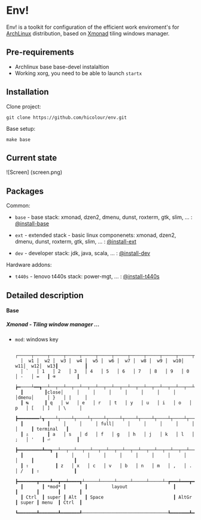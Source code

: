 # Env! 

Env! is a toolkit for configuration of the efficient work enviroment's for  [ArchLinux](http://xmonad.org/) distribution, based on [Xmonad](http://xmonad.org/)  tiling windows manager.

## Pre-requirements

* Archlinux base base-devel instalaltion 
* Working xorg, you need to be able to launch `startx`
	

## Installation

Clone project:

	git clone https://github.com/hicolour/env.git


Base setup: 

    make base



## Current state


![Screen] (screen.png)


## Packages

Common:

 * `base` - base stack: xmonad, dzen2, dmenu, dunst, roxterm, gtk, slim, ...   : [@install-base](env-utils/install-base.sh)

 * `ext` - extended stack - basic linux componenets: xmonad, dzen2, dmenu, dunst, roxterm, gtk, slim, ...   : [@install-ext](.utils/install-ext.sh)

 * `dev` - developer stack: jdk, java, scala, ...   : [@install-dev](env-utils/install-dev.sh)

Hardware addons:

 * `t440s` - lenovo t440s stack: power-mgt, ...   : [@install-t440s](env-utils/install-t440s.sh)


## Detailed description

#### Base

##### Xmonad - Tiling window manager ...

 * `mod`: windows key


		 ┌─────┬─────┬─────┬─────┬─────┬─────┬─────┬─────┬─────┬─────┬─────┬─────┬─────┲━━━━━━━━━━┓
		 │  w1 │  w2 │  w3 │  w4 │  w5 │  w6 │  w7 │  w8 │  w9 │  w10│  w11│  w12│  w13┃          ┃
		 │ `   │ 1   │ 2   │ 3   │ 4   │ 5   │ 6   │ 7   │ 8   │ 9   │ 0   │ -   │ =   ┃ ⌫        ┃
		 ┢━────┴━━┱──┴──┬──┴──┬──┴──┬──┴──┬──┴──┬──┴──┬──┴──┬──┴──┬──┴──┬──┴──┬──┴──┬──┺━━┯━━━━━━━┩
		 ┃        ┃close│     │     │     │     │     │     │     │     │dmenu│     │ }   │ |     │
		 ┃ ↹      ┃ q   │ w   │ e   │ r   │ t   │ y   │ u   │ i   │ o   │ p   │ [   │ ]   │ \     │
		 ┣━━━━━━━━┴┱────┴┬────┴┬────┴┬────┴┬────┴┬────┴┬────┴┬────┴┬────┴┬────┴┬────┴┲━━━━┷━━━━━━━┪
		 ┃         ┃     │     │     │ full│     │     │     │     │     │     │     ┃ terminal   ┃
		 ┃ ⇬       ┃ a   │ s   │ d   │ f   │ g   │ h   │ j   │ k   │ l   │ ;   │ '   ┃ ⏎          ┃
		 ┣━━━━━━━━━┻━━┱──┴──┬──┴──┬──┴──┬──┴──┬──┴──┬──┴──┬──┴──┬──┴──┬──┴──┬──┴──┲━━┻━━━━━━━━━━━━┫
		 ┃            ┃     │     │     │     │     │     │     │     │     │     ┃               ┃
		 ┃ ⇧          ┃ z   │ x   │ c   │ v   │ b   │ n   │ m   │ ,   │ .   │ /   ┃ ⇧             ┃
		 ┣━━━━━━━┳━━━━┻━━┳━━┷━━━━┱┴─────┴─────┴─────┴─────┴─────┴─┲━━━┷━━━┳━┷━━━━━╋━━━━━━━┳━━━━━━━┫
		 ┃       ┃ *mod* ┃       ┃         layout                 ┃       ┃       ┃       ┃       ┃
		 ┃ Ctrl  ┃ super ┃ Alt   ┃ Space                          ┃ AltGr ┃ super ┃ menu  ┃ Ctrl  ┃ 
		 ┗━━━━━━━┻━━━━━━━┻━━━━━━━┹────────────────────────────────┺━━━━━━━┻━━━━━━━┻━━━━━━━┻━━━━━━━┛ 


